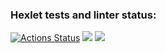 ### Hexlet tests and linter status:
[![Actions Status](https://github.com/Tatyana100500/frontend-project-lvl3/workflows/hexlet-check/badge.svg)](https://github.com/Tatyana100500/frontend-project-lvl3/actions)
<a href="https://codeclimate.com/github/Tatyana100500/backend-project-lvl3/maintainability"><img src="https://api.codeclimate.com/v1/badges/d2fedefb901b3133661c/maintainability" /></a>
<a href="https://codeclimate.com/github/Tatyana100500/backend-project-lvl3/test_coverage"><img src="https://api.codeclimate.com/v1/badges/d2fedefb901b3133661c/test_coverage" /></a>